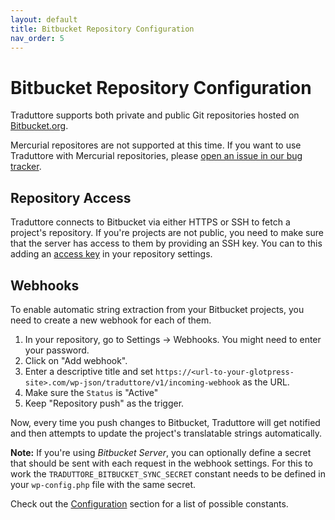 ```yaml
---
layout: default
title: Bitbucket Repository Configuration
nav_order: 5
---
```


#  Bitbucket Repository Configuration

Traduttore supports both private and public Git repositories hosted on [Bitbucket.org](https:/bitbucket.org).

Mercurial repositores are not supported at this time. If you want to use Traduttore with Mercurial repositories, please [open an issue in our bug tracker](https://github.com/wearerequired/traduttore/issues).

## Repository Access

Traduttore connects to Bitbucket via either HTTPS or SSH to fetch a project's repository. If you're projects are not public, you need to make sure that the server has access to them by providing an SSH key. You can to this adding an [access key](https://confluence.atlassian.com/bitbucket/access-keys-294486051.html) in your repository settings.

## Webhooks

To enable automatic string extraction from your Bitbucket projects, you need to create a new webhook for each of them.

1. In your repository, go to Settings -> Webhooks. You might need to enter your password.
2. Click on "Add webhook".
3. Enter a descriptive title and set `https://<url-to-your-glotpress-site>.com/wp-json/traduttore/v1/incoming-webhook` as the URL.
5. Make sure the `Status` is "Active"
6. Keep "Repository push" as the trigger.

Now, every time you push changes to Bitbucket, Traduttore will get notified and then attempts to update the project's translatable strings automatically.

**Note:** If you're using *Bitbucket Server*, you can optionally define a secret that should be sent with each request in the webhook settings. For this to work the `TRADUTTORE_BITBUCKET_SYNC_SECRET` constant needs to be defined in your `wp-config.php` file with the same secret.

Check out the [Configuration](configuration.md) section for a list of possible constants.
